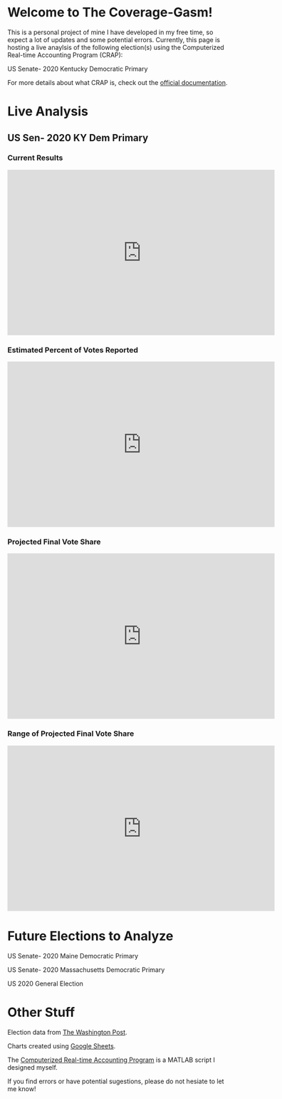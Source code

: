 # Welcome to The Coverage-Gasm!
This is a personal project of mine I have developed in my free time, so expect a lot of updates and some potential errors. Currently, this page is hosting a live anaylsis of the following election(s) using the Computerized Real-time Accounting Program (CRAP):

US Senate- 2020 Kentucky Democratic Primary

For more details about what CRAP is, check out the [official documentation](https://docs.google.com/document/d/1JwVihLW2GugDK3el7i5EdO03wT124_zcrKv4sPQvE_8/edit?usp=sharing).

# Live Analysis

## US Sen- 2020 KY Dem Primary

### Current Results
<iframe width="600" height="371" seamless frameborder="0" scrolling="no" src="https://docs.google.com/spreadsheets/d/e/2PACX-1vQ07tu2z80Iaelc5koRloqiBT6uo5QyOV8DV8Gyh_ASarY-dpC1XRc0DY0uS8eEb1c08WE_scT8SIer/pubchart?oid=201817614&amp;format=interactive"></iframe>

### Estimated Percent of Votes Reported
<iframe width="600" height="371" seamless frameborder="0" scrolling="no" src="https://docs.google.com/spreadsheets/d/e/2PACX-1vQ07tu2z80Iaelc5koRloqiBT6uo5QyOV8DV8Gyh_ASarY-dpC1XRc0DY0uS8eEb1c08WE_scT8SIer/pubchart?oid=1337734164&amp;format=interactive"></iframe>

### Projected Final Vote Share
<iframe width="600" height="371" seamless frameborder="0" scrolling="no" src="https://docs.google.com/spreadsheets/d/e/2PACX-1vQ07tu2z80Iaelc5koRloqiBT6uo5QyOV8DV8Gyh_ASarY-dpC1XRc0DY0uS8eEb1c08WE_scT8SIer/pubchart?oid=1721292002&amp;format=interactive"></iframe>

### Range of Projected Final Vote Share
<iframe width="600" height="371" seamless frameborder="0" scrolling="no" src="https://docs.google.com/spreadsheets/d/e/2PACX-1vQ07tu2z80Iaelc5koRloqiBT6uo5QyOV8DV8Gyh_ASarY-dpC1XRc0DY0uS8eEb1c08WE_scT8SIer/pubchart?oid=321705706&amp;format=interactive"></iframe>

# Future Elections to Analyze

US Senate- 2020 Maine Democratic Primary

US Senate- 2020 Massachusetts Democratic Primary

US 2020 General Election

# Other Stuff

Election data from [The Washington Post](https://www.washingtonpost.com/elections/election-results/2020-primary-results/).

Charts created using [Google Sheets](https://www.google.com/sheets/about/).

The [Computerized Real-time Accounting Program](https://github.com/zecellomaster/the-coverage-gasm/blob/master/CRAP.m) is a MATLAB script I designed myself.

If you find errors or have potential sugestions, please do not hesiate to let me know!
